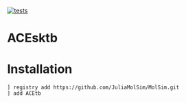 [![tests](https://github.com/ACEsuit/ACEtb.jl/actions/workflows/Tests.yml/badge.svg)](https://github.com/ACEsuit/ACEtb.jl/actions/workflows/Tests.yml)

# ACEsktb

# Installation

```
] registry add https://github.com/JuliaMolSim/MolSim.git
] add ACEtb
```
